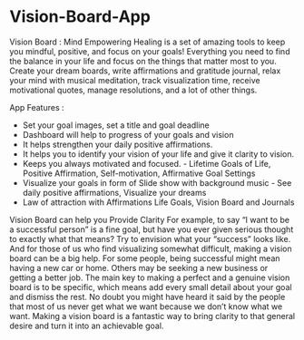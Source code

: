 # Vision-Board-App
Vision Board : Mind Empowering Healing is a set of amazing tools to keep you mindful, positive, and focus on your goals! Everything you need to find the balance in your life and focus on the things that matter most to you. Create your dream boards, write affirmations and gratitude journal, relax your mind with musical meditation, track visualization time, receive motivational quotes, manage resolutions, and a lot of other things.  

App Features : 
- Set your goal images, set a title and goal deadline 
- Dashboard will help to progress of your goals and vision 
- It helps strengthen your daily positive affirmations. 
- It helps you to identify your vision of your life and give it clarity to vision. 
- Keeps you always motivated and focused. - Lifetime Goals of Life, Positive Affirmation, Self-motivation, Affirmative Goal Settings 
- Visualize your goals in form of Slide show with background music - See daily positive affirmations, Visualize your dreams 
- Law of attraction with Affirmations Life Goals, Vision Board and Journals  

Vision Board can help you Provide Clarity For example, to say “I want to be a successful person” is a fine goal, but have you ever given serious thought to exactly what that means? Try to envision what your “success” looks like. And for those of us who find visualizing somewhat difficult, making a vision board can be a big help. For some people, being successful might mean having a new car or home. Others may be seeking a new business or getting a better job. The main key to making a perfect and a genuine vision board is to be specific, which means add every small detail about your goal and dismiss the rest. No doubt you might have heard it said by the people that most of us never get what we want because we don’t know what we want. Making a vision board is a fantastic way to bring clarity to that general desire and turn it into an achievable goal.
